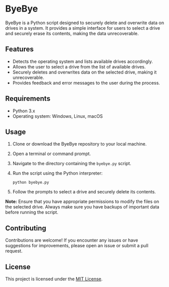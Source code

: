 # ByeBye

ByeBye is a Python script designed to securely delete and overwrite data on drives in a system. It provides a simple interface for users to select a drive and securely erase its contents, making the data unrecoverable.

## Features

- Detects the operating system and lists available drives accordingly.
- Allows the user to select a drive from the list of available drives.
- Securely deletes and overwrites data on the selected drive, making it unrecoverable.
- Provides feedback and error messages to the user during the process.

## Requirements

- Python 3.x
- Operating system: Windows, Linux, macOS

## Usage

1. Clone or download the ByeBye repository to your local machine.
2. Open a terminal or command prompt.
3. Navigate to the directory containing the `byebye.py` script.
4. Run the script using the Python interpreter:

    ```
    python byebye.py
    ```

5. Follow the prompts to select a drive and securely delete its contents.

**Note:** Ensure that you have appropriate permissions to modify the files on the selected drive. Always make sure you have backups of important data before running the script.

## Contributing

Contributions are welcome! If you encounter any issues or have suggestions for improvements, please open an issue or submit a pull request.

## License

This project is licensed under the [MIT License](LICENSE).
